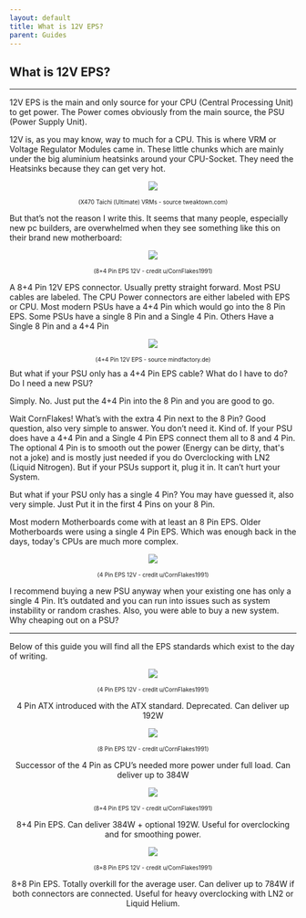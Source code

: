 ```yaml
---
layout: default
title: What is 12V EPS?
parent: Guides
---
```

## What is 12V EPS?

***

12V EPS is the main and only source for your CPU (Central Processing Unit) to get power. The Power comes obviously from the main source, the PSU (Power Supply Unit). 

12V is, as you may know, way to much for a CPU. This is where VRM or Voltage Regulator Modules came in. These little chunks which are mainly under the big aluminium heatsinks around your CPU-Socket. They need the Heatsinks because they can get very hot. 

<p style="text-align: center;"><img src="../../../assets/images/wiki/12VEPS/taichi_vrm.jpg"/></p>
<p style="text-align:center;font-size:10px">(X470 Taichi (Ultimate) VRMs - source tweaktown.com)</p>



But that’s not the reason I write this. It seems that many people, especially new pc builders, are overwhelmed when they see something like this on their brand new motherboard:

<p style="text-align: center;"><img src="../../../assets/images/wiki/12VEPS/8+4Pin_EPS.png"/></p>
<p style="text-align:center;font-size:10px">(8+4 Pin EPS 12V - credit u/CornFlakes1991)</p>

A 8+4 Pin 12V EPS connector. 
Usually pretty straight forward. Most PSU cables are labeled. The CPU Power connectors are either labeled with EPS or CPU. Most modern PSUs have a 4+4 Pin which would go into the 8 Pin EPS. Some PSUs have a single 8 Pin and a Single 4 Pin. Others Have a Single 8 Pin and a 4+4 Pin

<p style="text-align: center;"><img src="../../../assets/images/wiki/12VEPS/4+4Pin_EPS_example.jpg"/></p>
<p style="text-align:center;font-size:10px">(4+4 Pin 12V EPS - source mindfactory.de)</p>
But what if your PSU only has a 4+4 Pin EPS cable? What do I have to do? Do I need a new PSU?

Simply. No. Just put the 4+4 Pin into the 8 Pin and you are good to go.

Wait CornFlakes! What’s with the extra 4 Pin next to the 8 Pin? Good question, also very simple to answer.
You don’t need it. Kind of. If your PSU does have a 4+4 Pin and a Single 4 Pin EPS connect them all to 8 and 4 Pin. The optional 4 Pin is to smooth out the power (Energy can be dirty, that's not a joke) and is mostly just needed if you do Overclocking with LN2 (Liquid Nitrogen). But if your PSUs support it, plug it in. It can’t hurt your System.

But what if your PSU only has a single 4 Pin? You may have guessed it, also very simple. Just Put it in the first 4 Pins on your 8 Pin. 

Most modern Motherboards come with at least an 8 Pin EPS. Older Motherboards were using a single 4 Pin EPS. Which was enough back in the days, today's CPUs are much more complex.

<p style="text-align: center;"><img src="../../../assets/images/wiki/12VEPS/4Pin_ATX.png"/></p>
<p style="text-align:center;font-size:10px">(4 Pin EPS 12V - credit u/CornFlakes1991)</p>

I recommend buying a new PSU anyway when your existing one has only a single 4 Pin. It’s outdated and you can run into issues such as system instability or random crashes. 
Also, you were able to buy a new system. Why cheaping out on a PSU?

***

Below of this guide you will find all the EPS standards which exist to the day of writing.

<p style="text-align: center;"><img src="../../../assets/images/wiki/12VEPS/4Pin_ATX.png"/></p>
<p style="text-align:center;font-size:10px">(4 Pin EPS 12V - credit u/CornFlakes1991)</p>
<p style="text-align: center;">4 Pin ATX introduced with the ATX standard. Deprecated. Can deliver up 192W</p>


<p style="text-align: center;"><img src="../../../assets/images/wiki/12VEPS/8Pin_EPS.png"/></p>
<p style="text-align:center;font-size:10px">(8 Pin EPS 12V - credit u/CornFlakes1991)</p>
<p style="text-align: center;">Successor of the 4 Pin as CPU’s needed more power under full load. Can deliver up to 384W</p>


<p style="text-align: center;"><img src="../../../assets/images/wiki/12VEPS/8+4Pin_EPS.png"/></p>
<p style="text-align:center;font-size:10px">(8+4 Pin EPS 12V - credit u/CornFlakes1991)</p>
<p style="text-align: center;">8+4 Pin EPS. Can deliver 384W + optional 192W. Useful for overclocking and for smoothing power.</p>

 
<p style="text-align: center;"><img src="../../../assets/images/wiki/12VEPS/8+8Pin_EPS.png"/></p>
<p style="text-align:center;font-size:10px">(8+8 Pin EPS 12V - credit u/CornFlakes1991)</p>
<p style="text-align: center;">8+8 Pin EPS. Totally overkill for the average user. Can deliver up to 784W if both connectors are connected. Useful for heavy overclocking with LN2 or Liquid Helium.</p>